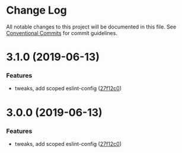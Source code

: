# Change Log

All notable changes to this project will be documented in this file.
See [Conventional Commits](https://conventionalcommits.org) for commit guidelines.

# 3.1.0 (2019-06-13)


### Features

* tweaks, add scoped eslint-config ([27f12c0](https://github.com/tunnckocorehq/opensource/commit/27f12c0))





# 3.0.0 (2019-06-13)


### Features

* tweaks, add scoped eslint-config ([27f12c0](https://github.com/tunnckocorehq/opensource/commit/27f12c0))

